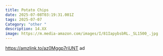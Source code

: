 ```yaml
---
title: Potato Chips
date: 2025-07-08T03:19:31.001Z
tags: 2025-07-07
Category: "other "
description: 14.XX
image: https://m.media-amazon.com/images/I/81IapybsbRL._SL1500_.jpg
---
```

https://amzlink.to/az0Mggp7rjUNT  ad